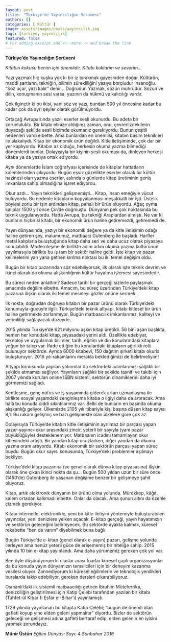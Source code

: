 ```yaml
---
layout: post
title:  "Türkiye’de Yayıncılığın Serüveni"
authors: []
categories: [ Kültür ]
image: assets/images/posts/yayincilik.jpg
tags: [türkiye, yayıncılık]
featured: false
# For adding excerpt add <!--more--> and break the line
---
```

**Türkiye’de Yayıncılığın Serüveni**

*Kitabın kokusu benim için önemlidir. Kitabı koklarım ve severim…*

Yazı yazmak hiç kuşku yok ki bir iz bırakmak gayesinden doğar. Kültürün, maddi şartların, tekniğin, bilimin sürekliliğini yazıya borçludur insanoğlu. “Söz uçar, yazı kalır” denir... Doğrudur. Yazmak, sözün mührüdür. Sözün ve dilin, konuşmanın sesi varsa, yazının da hükmü ve kalıcılığı vardır.

Çok ilginçtir ki bu ikisi, yani söz ve yazı, bundan 500 yıl öncesine kadar bu kadar çok da ayrı şeyler olarak görülmüyordu.

Ortaçağ Avrupa’sında yazılı eserler sesli okunurdu. Bu adeta bir zorunluluktu. Bir kitabı elinize aldığınız zaman, onu, çevrenizdekilerin duyacağı şekilde sesli biçimde okumanız gerekiyordu. Bunun çeşitli nedenleri vardı elbette. Ama bunlardan en önemlisi, kitabın basım teknikleri ile alakalıydı. Kitap bir ekonomik ürün değildi. Kitle iletişiminde, çok dar bir yer kaplıyordu. Kitabın az olduğu, herkesin okuma yazma bilmediği dönemlerdi bunlar. Dolayısıyla bir kişinin sesli okuması da, dinleyen herkesi kitaba ya da yazıya ortak ediyordu.

Aynı dönemlerde İslam coğrafyası içerisinde de kitaplar hattatların kalemlerinden çıkıyordu. Bugün eşsiz güzellikte eserler olarak bir kültür hazinesi olan yazma eserler, aslında o günlerde kitap üretiminin geniş imkanlara sahip olmadığına işaret ediyordu.

Okur azdı... Yayın teknikleri gelişmemişti... Kitap, insan emeğiyle vücut buluyordu. Bu nedenle kitapların kopyalanması meşakkatli bir işti. Üstelik böylesi zorlu bir işin ardından kitap, pahalı bir ürün oluyordu. Ağaç oyma kalıplar 1500 yıl önce Çin’de doğmuştu. Dünyanın pek çok noktasında bu teknik uygulanıyordu. Hatta Avrupa, bu tekniği Araplardan almıştı. Ne var ki bunların hiçbirisi kitabı, bir ekonomik ürün haline getiremezdi, getiremedi de.

Yayın dünyasında, yazıyı bir ekonomik değere ya da kitle iletişimin odağı haline getiren şey, malumunuz, matbaacı Gutenberg ile başladı. Harfler metal kalıplarla buluştuğunda kitap daha seri ve daha ucuz olarak piyasaya sunulabildi. Modernleşme ile birlikte adım adım okuma yazma kültürünün yayılmasıyla birlikte bu iş tam bir sektör haline geldi. İşte kitap ve pazar kelimelerini yan yana getiren kırılma noktası bu iki temel değişim oldu.

Bugün bir kitap pazarından söz edebiliyorsak, ilk olarak işte teknik devrim ve ikinci olarak da okuma alışkanlığının kültür hayatına işlemesi sayesindedir.

Bu süreci neden anlattım? Sadece tarihi bir gerçeği sizlerle paylaşmak amacında değilim elbette. Amacım, bu süreç üzerinden Türkiye’deki kitap pazarına ilişkin olarak iki temel meseleyi gözler önüne sermek.

İlk nokta; doğrudan doğruya kitabın bir pazar ürünü olarak Türkiye’deki konumuyla-gücüyle ilgili. Türkiye’deki teknik altyapı, kitabı kitlesel bir ürün haline getirmekte zorlanmıyor. Bugün matbaacılık imkanlarımız, kaliteyi ve verimliliği sağlayacak düzeyde.

2015 yılında Türkiye’de 621 milyonu aşkın kitap üretildi. 56 bini aşan başlıkta, hemen her konudaki kitap, piyasadaki yerini aldı. Özellikle edebiyat, teknoloji ve uygulamalı bilimler, tarih, eğitim ve din konularındaki kitaplara yoğun bir talep var. İfade ettiğim bu konulardaki kitapların ağırlıklı rolü bulunuyor sektörde. Ayrıca 6000 kitabevi, 150 dağıtım şirketi kitabı okurla buluşturuyor. 2016 yılı rakamlarını merakla beklediğimizi de belirtmeliyim!

Altyapı konusunda yapılan yatırımlar da sektördeki adımlarımızı sağlıklı bir şekilde atmamızı sağlıyor. Yayınların sağlıklı bir şekilde tasnifi ve takibi için 2007 yılında kurulan online ISBN sistemi, sektörün dinamiklerini daha iyi görmemizi sağladı.

Kentleşme, genç nüfus ve iş yaşamında giderek artan uzmanlaşma ile birlikte sosyal yaşamdaki zenginleşme kitaba o ilgiyi daha da artıracak. Ama hâlâ bu konuda ciddi sıkıntılarımız var. Belki de bunların en başında okuma alışkanlığı geliyor. Ülkemizde 2105 yılı itibariyle kişi başına düşen kitap sayısı 8,1. Bu rakam gelişmiş ve bazı gelişmekte olan ülkelere göre çok az.

Dolayısıyla Türkiye’de kitabın kitle iletişiminin ayrılmaz bir parçası yapan yazar-yayıncı-okur arasındaki zincir, yeterli bir sayıyla (yani pazar büyüklüğüyle) desteklenemiyor. Matbaanın icadını tamamlayan okur kitlesindeki artıştı. Bir yandan kitap ucuzlarken, diğer yandan da okuma yazma oranı artıyordu. Kitabı ekonomik bir sektörün parçası yapan süreç buydu. Bugün okur sayısı konusunda, Türkiye’deki problemler aşılmayı bekliyor.

Türkiye’deki kitap pazarına (ve genel olarak dünya kitap piyasasına) ilişkin olarak öne çıkan ikinci nokta da şu... Bugün 500 yıldan uzun bir süre önce (1450’de) Gutenberg ile yaşanan değişime benzer bir gelişmeye şahit oluyoruz.

Kitap, artık elektronik dünyanın bir ürünü olma yolunda. Mürekkep, kâğıt, kalem ortadan kalkmadı elbette. Onlar da olacak. Ama şunun altını da özenle çizmek gerekiyor.

Kitabı internetle, elektronikle, yeni bir kitle iletişim yöntemiyle buluşturabilen yayıncılar, yeni denizlere yelken açacak. E-kitap gerçeği, yayın hayatımızın ve sektörün geleceğini belirleyecek. Bu sektörde ayakta kalmak, küresel rekabette “ben de varım” diyebilmek buna bağlı.

Bugün Türkiye’de e-kitap (genel olarak e-yayın) pazarı, gelişme yolunda ilerleyen ama henüz yeterli güce de erişememiş bir niteliğe sahip. 2015 yılında 10 bin e-kitap yayınlandı. Ama daha yürümemiz gereken çok yol var.

Ben öyle düşünüyorum ki uluslar arası fuarlar küresel çaplı organizasyonlar da bu konuda yayın dünyamızın temsilcileri için bir deneyim kazanma vesilesi oluyor. Zannediyorum ki küresel eğilimlerin ve teknolojik yenilikleri buralarda takip edebiliyor, gereken dersleri çıkarabiliyoruz.

Osmanlı’daki ilk sistemli matbaacılığı getiren İbrahim Müteferrika, denizciliğin geliştirilmesi için Katip Çelebi tarafından yazılan bir kitabı (Tuhfet-ül Kibar fi Esfar el-Bihar’ı) yayınlamıştı.

1729 yılında yayınlanan bu kitapta Katip Çelebi; “bugün de önemli olan gafleti koyup yine elden geleni yapmaktır” diyordu. Bizler de sektörün geleceği ve gelişmesi adına gafleti bertaraf edip, elden gelenin en iyisini yapmak zorundayız.


**Münir Üstün**
*Eğitim Dünyası
Sayı: 4 Sonbahar 2016*
